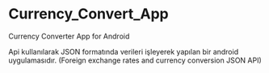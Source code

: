 # Currency_Convert_App
Currency Converter App for Android

Api kullanılarak JSON formatında verileri işleyerek yapılan bir android uygulamasıdır.
(Foreign exchange rates and currency conversion JSON API)
